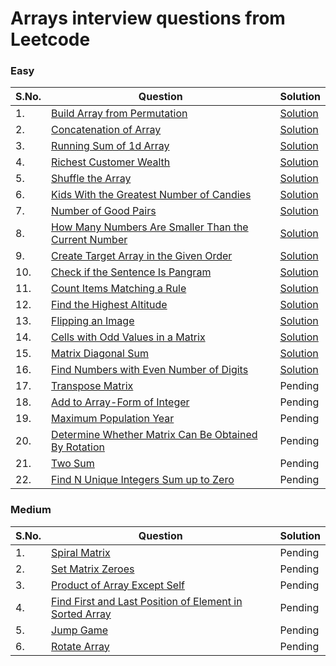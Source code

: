 # Arrays interview questions from Leetcode

### Easy
| S.No. | Question | Solution |
|----| --------------- | -------- |
|1. | [Build Array from Permutation](https://leetcode.com/problems/build-array-from-permutation/) |[Solution](https://github.com/geeky01adarsh/DSA-Interview-Questions/blob/main/Arrays/build_array_from_permutation.cpp)|
|2. | [Concatenation of Array](https://leetcode.com/problems/concatenation-of-array/) |[Solution](https://github.com/geeky01adarsh/DSA-Interview-Questions/blob/main/Arrays/concatenation_of_Array.cpp)|
|3. | [Running Sum of 1d Array](https://leetcode.com/problems/running-sum-of-1d-array/) |[Solution](https://github.com/geeky01adarsh/DSA-Interview-Questions/blob/main/Arrays/running_sum_of_1d_Array.cpp)|
|4. | [Richest Customer Wealth](https://leetcode.com/problems/richest-customer-wealth/) |[Solution](https://github.com/geeky01adarsh/DSA-Interview-Questions/blob/main/Arrays/richest_customber_wealth.cpp)|
|5. | [Shuffle the Array](https://leetcode.com/problems/shuffle-the-array/) |[Solution](https://github.com/geeky01adarsh/DSA-Interview-Questions/blob/main/Arrays/shuffle_the_Array.cpp)|
|6. | [Kids With the Greatest Number of Candies](https://leetcode.com/problems/kids-with-the-greatest-number-of-candies/) |[Solution](https://github.com/geeky01adarsh/DSA-Interview-Questions/blob/main/Arrays/kids_with_greatest_no_of_candies.cpp)|
|7. | [Number of Good Pairs](https://leetcode.com/problems/number-of-good-pairs/) |[Solution](https://github.com/geeky01adarsh/DSA-Interview-Questions/blob/main/Arrays/no_of_good_pairs.cpp)|
|8. | [How Many Numbers Are Smaller Than the Current Number](https://leetcode.com/problems/how-many-numbers-are-smaller-than-the-current-number/) |[Solution](https://github.com/geeky01adarsh/DSA-Interview-Questions/blob/main/Arrays/cells_with_odd_values.cpp)|
|9. | [Create Target Array in the Given Order](https://leetcode.com/problems/create-target-array-in-the-given-order/) |[Solution](https://github.com/geeky01adarsh/DSA-Interview-Questions/blob/main/Arrays/create_target_array_in_given_order.cpp)|
|10. | [Check if the Sentence Is Pangram](https://leetcode.com/problems/check-if-the-sentence-is-pangram/) |[Solution](https://github.com/geeky01adarsh/DSA-Interview-Questions/blob/main/Arrays/pangram_String.cpp)|
|11. | [Count Items Matching a Rule](https://leetcode.com/problems/count-items-matching-a-rule/) |[Solution](https://github.com/geeky01adarsh/DSA-Interview-Questions/blob/main/Arrays/count_elements_matching_rule.cpp)|
|12. | [Find the Highest Altitude](https://leetcode.com/problems/find-the-highest-altitude/) |[Solution](https://github.com/geeky01adarsh/DSA-Interview-Questions/blob/main/Arrays/highest_altitude.cpp)|
|13. | [Flipping an Image](https://leetcode.com/problems/flipping-an-image/) |[Solution](https://github.com/geeky01adarsh/DSA-Interview-Questions/blob/main/Arrays/flipping_an_image.cpp)|   
|14. | [Cells with Odd Values in a Matrix](https://leetcode.com/problems/cells-with-odd-values-in-a-matrix/) |[Solution](https://github.com/geeky01adarsh/DSA-Interview-Questions/blob/main/Arrays/cells_with_odd_values.cpp)|
|15. | [Matrix Diagonal Sum](https://leetcode.com/problems/matrix-diagonal-sum/) |[Solution](https://github.com/geeky01adarsh/DSA-Interview-Questions/blob/main/Arrays/matrix_diagonal_sum.cpp)|
|16. | [Find Numbers with Even Number of Digits](https://leetcode.com/problems/find-numbers-with-even-number-of-digits/)|[Solution](https://github.com/geeky01adarsh/DSA-Interview-Questions/blob/main/Arrays/no_of_no_witth_even_no_of_digits.cpp)|
|17. | [Transpose Matrix](https://leetcode.com/problems/transpose-matrix/) |Pending|
|18. | [Add to Array-Form of Integer](https://leetcode.com/problems/add-to-array-form-of-integer/) |Pending|
|19. | [Maximum Population Year](https://leetcode.com/problems/maximum-population-year/) |Pending|
|20. | [Determine Whether Matrix Can Be Obtained By Rotation](https://leetcode.com/problems/determine-whether-matrix-can-be-obtained-by-rotation/) |Pending|
|21. | [Two Sum](https://leetcode.com/problems/two-sum/) |Pending|
|22. | [Find N Unique Integers Sum up to Zero](https://leetcode.com/problems/find-n-unique-integers-sum-up-to-zero/) |Pending|

### Medium
| S.No. | Question | Solution |
|----| --------------- | -------- |
|1. | [Spiral Matrix](https://leetcode.com/problems/spiral-matrix/) |Pending|
|2. | [Set Matrix Zeroes](https://leetcode.com/problems/set-matrix-zeroes/) |Pending|
|3. | [Product of Array Except Self](https://leetcode.com/problems/product-of-array-except-self/) |Pending|
|4. | [Find First and Last Position of Element in Sorted Array](https://leetcode.com/problems/find-first-and-last-position-of-element-in-sorted-array/) |Pending|
|5. | [Jump Game](https://leetcode.com/problems/jump-game/) |Pending|
|6. | [Rotate Array](https://leetcode.com/problems/rotate-array/) |Pending|
